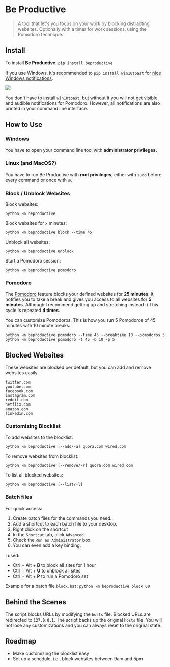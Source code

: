 # Be Productive
> A tool that let's you focus on your work by blocking distracting websites. Optionally with a timer for work sessions, using the Pomodoro technique.


## Install

To install **Be Productive**:
```pip install beproductive```

If you use Windows, it's recommended to `pip install win10toast` for [nice Windows notifications](https://github.com/jithurjacob/Windows-10-Toast-Notifications). 

![](pomodoro-notification.png)

You don't have to install `win10toast`, but without it you will not get visible and audible notifications for Pomodoro. However, all notifications are also printed in your command line interface.

## How to Use

### Windows
You have to open your command line tool with **administrator privileges.**

### Linux (and MacOS?)
You have to run Be Productive with **root privileges**, either with `sudo` before every command or once with `su`.

### Block / Unblock Websites
Block websites:
```
python -m beproductive
```
Block websites for `x` minutes:
```
python -m beproductive block --time 45
```
Unblock all websites:
```
python -m beproductive unblock
```

Start a Pomodoro session:
```
python -m beproductive pomodoro
```

### Pomodoro
The [Pomodoro](https://en.wikipedia.org/wiki/Pomodoro_Technique) feature blocks your defined websites for **25 minutes**. It notifies you to take a break and gives you access to all websites for **5 minutes**. Although I recommend getting up and stretching instead :) This cycle is repeated **4 times**.

You can customize Pomodoros. This is how you run 5 Pomodoros of 45 minutes with 10 minute breaks:
```
python -m beproductive pomodoro --time 45 --breaktime 10 --pomodoros 5
python -m beproductive pomodoro -t 45 -b 10 -p 5
```

## Blocked Websites

These websites are blocked per default, but you can add and remove websites easily.

    twitter.com
    youtube.com
    facebook.com
    instagram.com
    reddit.com
    netflix.com
    amazon.com
    linkedin.com
    

### Customizing Blocklist

To add websites to the blocklist:
```
python -m beproductive [--add/-a] quora.com wired.com
```

To remove websites from blocklist:
```
python -m beproductive [--remove/-r] quora.com wired.com
```

To list all blocked websites:
```
python -m beproductive [--list/-l]
```

### Batch files
For quick access:
1. Create batch files for the commands you need.
2. Add a shortcut to each batch file to your desktop.
3. Right click on the shortcut
4. In the `Shortcut` tab, click `Advanced`
5. Check the `Run as Administrator` box
6. You can even add a key binding.

I used:
- Ctrl + Alt + **B** to block all sites for 1 hour
- Ctrl + Alt + **U** to unblock all sites
- Ctrl + Alt + **P** to run a Pomodoro set

Example for a batch file `block.bat`:
```python -m beproductive block 60```

## Behind the Scenes
The script blocks URLs by modifying the `hosts` file. Blocked URLs are redirected to `127.0.0.1`. The script backs up the original `hosts` file. You will not lose any customizations and you can always reset to the original state.

## Roadmap
- Make customizing the blocklist easy
- Set up a schedule, i.e., block websites between 9am and 5pm

